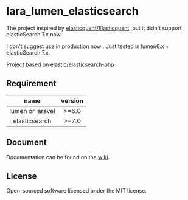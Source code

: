 lara_lumen_elasticsearch
=====
The project inspired by [elasticquent/Elasticquent](https://github.com/elasticquent/Elasticquent/) ,but it didn't support elasticSearch 7.x now.

I don't suggest use in production now . Just tested in lumen6.x + elasticSearch 7.x.

Project based on [elastic/elasticsearch-php](https://github.com/elastic/elasticsearch-php/tree/7.x)

## Requirement
name |  version
:---:|:---:
lumen or laravel |>=6.0
elasticsearch | >=7.0

## Document
Documentation can be found on the [wiki](https://github.com/dishcheng/lara_lumen_elasticsearch/wiki).

## License
Open-sourced software licensed under the MIT license.